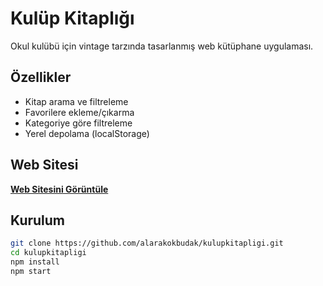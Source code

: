 # Kulüp Kitaplığı

Okul kulübü için vintage tarzında tasarlanmış web kütüphane uygulaması.

## Özellikler

- Kitap arama ve filtreleme
- Favorilere ekleme/çıkarma  
- Kategoriye göre filtreleme
- Yerel depolama (localStorage)

## Web Sitesi

**[Web Sitesini Görüntüle](https://kulupkitapligi-51on.vercel.app/)**

##  Kurulum

```bash
git clone https://github.com/alarakokbudak/kulupkitapligi.git
cd kulupkitapligi
npm install
npm start
